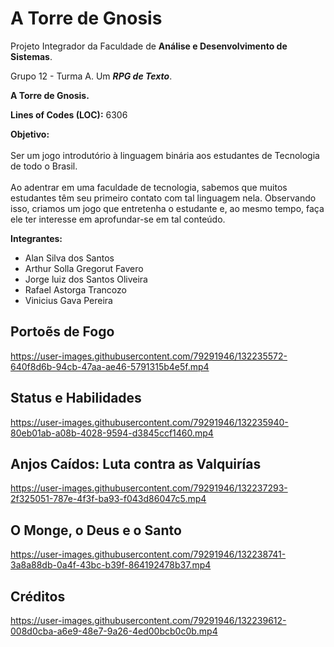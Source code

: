 # A Torre de Gnosis
Projeto Integrador da Faculdade de <strong>Análise e Desenvolvimento de Sistemas</strong>.
<p> Grupo 12 - Turma A. Um <em><strong>RPG de Texto</strong></em>. </p>
<p>
<strong>A Torre de Gnosis.</strong>
</p>
<p>
<strong>Lines of Codes (LOC):</strong> 6306
</p>
<p>
<strong>Objetivo:</strong>
<br>
<br>
Ser um jogo introdutório à linguagem binária aos estudantes de Tecnologia de todo o Brasil. <br>
<br>
Ao adentrar em uma faculdade de tecnologia, sabemos que muitos estudantes têm seu primeiro contato com tal linguagem nela.
Observando isso, criamos um jogo que entretenha o estudante e, ao mesmo tempo, faça ele ter interesse em aprofundar-se em tal conteúdo.
</p>

<p>
<strong>Integrantes: </strong> <br>
    <ul>
        <li>Alan Silva dos Santos</li>
        <li>Arthur Solla Gregorut Favero</li>
        <li>Jorge luiz dos Santos Oliveira</li>
        <li>Rafael Astorga Trancozo</li>
        <li>Vinicius Gava Pereira</li>
    </ul>

</p>

## Portoẽs de Fogo

<div>

https://user-images.githubusercontent.com/79291946/132235572-640f8d6b-94cb-47aa-ae46-5791315b4e5f.mp4

</div>

## Status e Habilidades

<div> 

https://user-images.githubusercontent.com/79291946/132235940-80eb01ab-a08b-4028-9594-d3845ccf1460.mp4

</div>

## Anjos Caídos: Luta contra as Valquirías

<div>

https://user-images.githubusercontent.com/79291946/132237293-2f325051-787e-4f3f-ba93-f043d86047c5.mp4

</div>

## O Monge, o Deus e o Santo

<div>  

https://user-images.githubusercontent.com/79291946/132238741-3a8a88db-0a4f-43bc-b39f-864192478b37.mp4

</div>

## Créditos

<div>
    
https://user-images.githubusercontent.com/79291946/132239612-008d0cba-a6e9-48e7-9a26-4ed00bcb0c0b.mp4
  
</div>

